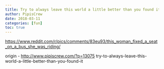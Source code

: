 ```yaml
---
title: Try to always leave this world a little better than you found it
author: PipisCrew
date: 2018-03-11
categories: [fun]
toc: true
---
```


https://www.reddit.com/r/pics/comments/83eu93/this_woman_fixed_a_seat_on_a_bus_she_was_riding/

origin - http://www.pipiscrew.com/?p=13075 try-to-always-leave-this-world-a-little-better-than-you-found-it